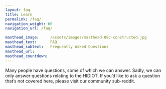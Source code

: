 ```yaml
---
layout: faq
title: Learn
permalink: /faq/
navigation_weight: 60
navigation_url: /faq/

masthead_image:     /assets/images/masthead-08c-constructed.jpg
masthead_text:      FAQ
masthead_subtext:   Frequently Asked Questions
masthead_url:       
masthead_countdown:
---
```

Many people have questions, some of which we can answer. Sadly, we can only answer questions relating to the HIDIOT. If you’d like to ask a question that’s not covered here, please visit our community sub-reddit.
